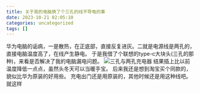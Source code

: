 ```yaml
---
title: 关于我的电脑换了个三孔的线不导电的事
date: 2023-10-21 02:05:10
categories: uncategorized
tags: []
---
```

华为电脑的诟病，一是散热，在正底部，直接反复进灰。二就是电源线是两孔的，直接电脑温度高了，在线产生静电。
于是我借了个联想的type-c大块头(三孔的那种)，来看是否解决了我的电脑漏电问题。
![三孔与两孔充电器][1]
结果插上比以前温度降低一点点，虽然头冬天可以当暖手宝。
后来我还是想到淘宝买个同款的，貌似比华为原装的好用些。
充电出门还是用原装的，其他时候还是用这种线吧。就这样

  [1]: https://io.nuoyis.net/typecho/uploads/2023/10/2427895498.jpg